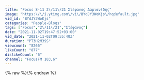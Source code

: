 ```yaml
---
title: "Focus 8-11 2\/11\/21 Στέφανος Δαμιανίδης"
image: "https:\/\/i.ytimg.com\/vi\/BYdJY3WoKjs\/hqdefault.jpg"
vid_id: "BYdJY3WoKjs"
categories: "People-Blogs"
tags: ["Focus","2\/11\/21","Στέφανος"]
date: "2021-11-02T19:47:52+03:00"
vid_date: "2021-11-02T09:55:40Z"
duration: "PT3H2M39S"
viewcount: "8266"
likeCount: "877"
dislikeCount: "6"
channel: "FocusFM 103,6"
---
```

{% raw %}{% endraw %}
